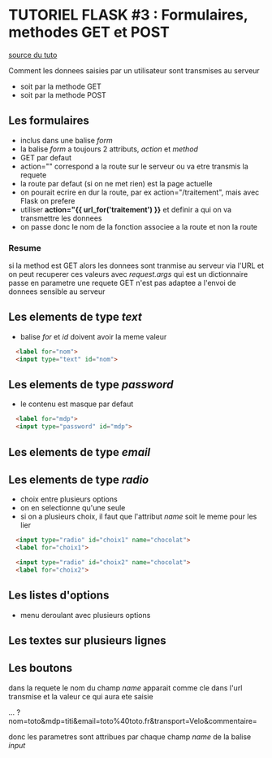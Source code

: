 TUTORIEL FLASK #3 : Formulaires, methodes GET et POST
=====================================================


[source du tuto](https://www.youtube.com/watch?v=FdA1P7dY_18&list=PLV1TsfPiCx8PXHsHeJKvSSC8zfi4Kvcfs&index=3)


Comment les donnees saisies par un utilisateur sont transmises au serveur
- soit par la methode GET
- soit par la methode POST

Les formulaires
---------------

- inclus dans une balise *form*
- la balise *form* a toujours 2 attributs, *action* et *method*
- GET par defaut
- action="" correspond a la route sur le serveur ou va etre transmis la requete
- la route par defaut (si on ne met rien) est la page actuelle
- on pourait ecrire en dur la route, par ex action="/traitement", mais avec Flask on prefere
- utiliser **action="{{ url_for('traitement') }}** et definir a qui on va transmettre les donnees
- on passe donc le nom de la fonction associee a la route et non la route

### Resume

si la method est GET alors les donnees sont tranmise au serveur via l'URL
et on peut recuperer ces valeurs avec *request.args* qui est un dictionnaire passe en parametre
une requete GET n'est pas adaptee a l'envoi de donnees sensible au serveur



Les elements de type *text*
---------------------------

- balise *for* et *id* doivent avoir la meme valeur
```html 
  <label for="nom">
  <input type="text" id="nom">
```

Les elements de type *password*
-------------------------------

- le contenu est masque par defaut
```html 
  <label for="mdp">
  <input type="password" id="mdp">
```

Les elements de type *email*
----------------------------

Les elements de type *radio*
----------------------------

- choix entre plusieurs options
- on en selectionne qu'une seule
- si on a plusieurs choix, il faut que l'attribut *name* soit le meme pour les lier
```html 
  <input type="radio" id="choix1" name="chocolat">
  <label for="choix1">

  <input type="radio" id="choix2" name="chocolat">
  <label for="choix2">
```

Les listes d'options
--------------------

- menu deroulant avec plusieurs options

Les textes sur plusieurs lignes
-------------------------------


Les boutons 
-----------


dans la requete le nom du champ *name* apparait comme cle dans l'url transmise et la valeur ce qui aura ete saisie

... ?nom=toto&mdp=titi&email=toto%40toto.fr&transport=Velo&commentaire=

donc les parametres sont attribues par chaque champ *name* de la balise *input*